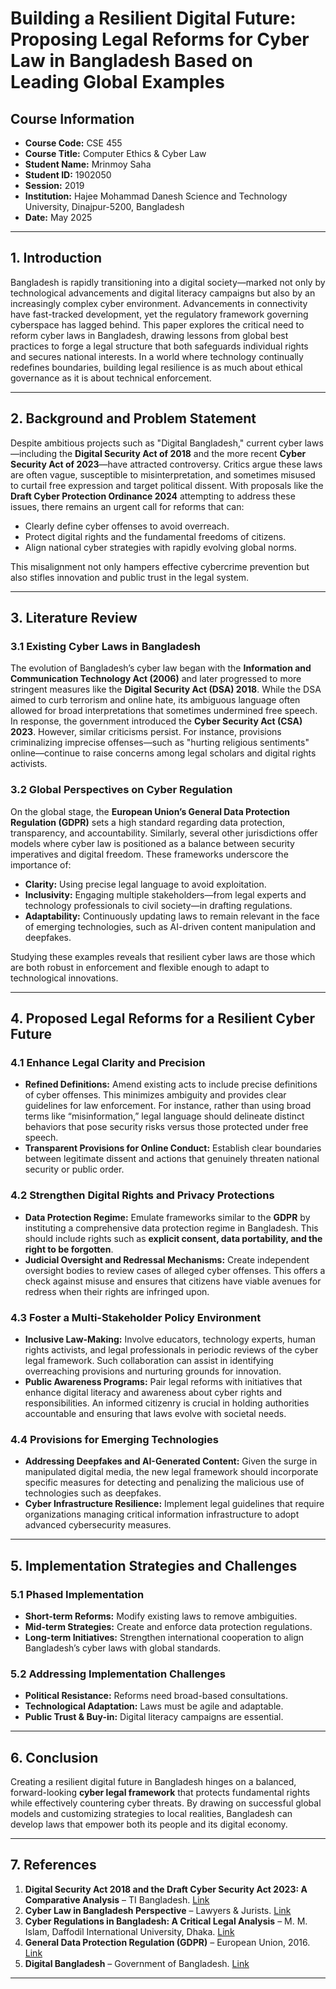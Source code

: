 # Building a Resilient Digital Future: Proposing Legal Reforms for Cyber Law in Bangladesh Based on Leading Global Examples

## Course Information
- **Course Code:** CSE 455  
- **Course Title:** Computer Ethics & Cyber Law  
- **Student Name:** Mrinmoy Saha  
- **Student ID:** 1902050  
- **Session:** 2019  
- **Institution:** Hajee Mohammad Danesh Science and Technology University, Dinajpur-5200, Bangladesh  
- **Date:** May 2025  

---

## 1. Introduction

Bangladesh is rapidly transitioning into a digital society—marked not only by technological advancements and digital literacy campaigns but also by an increasingly complex cyber environment. Advancements in connectivity have fast-tracked development, yet the regulatory framework governing cyberspace has lagged behind. This paper explores the critical need to reform cyber laws in Bangladesh, drawing lessons from global best practices to forge a legal structure that both safeguards individual rights and secures national interests. In a world where technology continually redefines boundaries, building legal resilience is as much about ethical governance as it is about technical enforcement.

---

## 2. Background and Problem Statement

Despite ambitious projects such as "Digital Bangladesh," current cyber laws—including the **Digital Security Act of 2018** and the more recent **Cyber Security Act of 2023**—have attracted controversy. Critics argue these laws are often vague, susceptible to misinterpretation, and sometimes misused to curtail free expression and target political dissent. With proposals like the **Draft Cyber Protection Ordinance 2024** attempting to address these issues, there remains an urgent call for reforms that can:

- Clearly define cyber offenses to avoid overreach.
- Protect digital rights and the fundamental freedoms of citizens.
- Align national cyber strategies with rapidly evolving global norms.

This misalignment not only hampers effective cybercrime prevention but also stifles innovation and public trust in the legal system.

---

## 3. Literature Review

### 3.1 Existing Cyber Laws in Bangladesh
The evolution of Bangladesh’s cyber law began with the **Information and Communication Technology Act (2006)** and later progressed to more stringent measures like the **Digital Security Act (DSA) 2018**. While the DSA aimed to curb terrorism and online hate, its ambiguous language often allowed for broad interpretations that sometimes undermined free speech. In response, the government introduced the **Cyber Security Act (CSA) 2023**. However, similar criticisms persist. For instance, provisions criminalizing imprecise offenses—such as "hurting religious sentiments" online—continue to raise concerns among legal scholars and digital rights activists.

### 3.2 Global Perspectives on Cyber Regulation
On the global stage, the **European Union’s General Data Protection Regulation (GDPR)** sets a high standard regarding data protection, transparency, and accountability. Similarly, several other jurisdictions offer models where cyber law is positioned as a balance between security imperatives and digital freedom. These frameworks underscore the importance of:

- **Clarity:** Using precise legal language to avoid exploitation.
- **Inclusivity:** Engaging multiple stakeholders—from legal experts and technology professionals to civil society—in drafting regulations.
- **Adaptability:** Continuously updating laws to remain relevant in the face of emerging technologies, such as AI-driven content manipulation and deepfakes.

Studying these examples reveals that resilient cyber laws are those which are both robust in enforcement and flexible enough to adapt to technological innovations.

---

## 4. Proposed Legal Reforms for a Resilient Cyber Future

### 4.1 Enhance Legal Clarity and Precision

- **Refined Definitions:** Amend existing acts to include precise definitions of cyber offenses. This minimizes ambiguity and provides clear guidelines for law enforcement. For instance, rather than using broad terms like “misinformation,” legal language should delineate distinct behaviors that pose security risks versus those protected under free speech.
- **Transparent Provisions for Online Conduct:** Establish clear boundaries between legitimate dissent and actions that genuinely threaten national security or public order.

### 4.2 Strengthen Digital Rights and Privacy Protections

- **Data Protection Regime:** Emulate frameworks similar to the **GDPR** by instituting a comprehensive data protection regime in Bangladesh. This should include rights such as **explicit consent, data portability, and the right to be forgotten**.
- **Judicial Oversight and Redressal Mechanisms:** Create independent oversight bodies to review cases of alleged cyber offenses. This offers a check against misuse and ensures that citizens have viable avenues for redress when their rights are infringed upon.

### 4.3 Foster a Multi-Stakeholder Policy Environment

- **Inclusive Law-Making:** Involve educators, technology experts, human rights activists, and legal professionals in periodic reviews of the cyber legal framework. Such collaboration can assist in identifying overreaching provisions and nurturing grounds for innovation.
- **Public Awareness Programs:** Pair legal reforms with initiatives that enhance digital literacy and awareness about cyber rights and responsibilities. An informed citizenry is crucial in holding authorities accountable and ensuring that laws evolve with societal needs.

### 4.4 Provisions for Emerging Technologies

- **Addressing Deepfakes and AI-Generated Content:** Given the surge in manipulated digital media, the new legal framework should incorporate specific measures for detecting and penalizing the malicious use of technologies such as deepfakes.
- **Cyber Infrastructure Resilience:** Implement legal guidelines that require organizations managing critical information infrastructure to adopt advanced cybersecurity measures.

---

## 5. Implementation Strategies and Challenges

### 5.1 Phased Implementation
- **Short-term Reforms:** Modify existing laws to remove ambiguities.
- **Mid-term Strategies:** Create and enforce data protection regulations.
- **Long-term Initiatives:** Strengthen international cooperation to align Bangladesh’s cyber laws with global standards.

### 5.2 Addressing Implementation Challenges
- **Political Resistance:** Reforms need broad-based consultations.
- **Technological Adaptation:** Laws must be agile and adaptable.
- **Public Trust & Buy-in:** Digital literacy campaigns are essential.

---

## 6. Conclusion

Creating a resilient digital future in Bangladesh hinges on a balanced, forward-looking **cyber legal framework** that protects fundamental rights while effectively countering cyber threats. By drawing on successful global models and customizing strategies to local realities, Bangladesh can develop laws that empower both its people and its digital economy.

---

## 7. References

1. **Digital Security Act 2018 and the Draft Cyber Security Act 2023: A Comparative Analysis** – TI Bangladesh. [Link](https://ti-bangladesh.org/upload/files/position-paper/2023/Presentation-on-Digital-Security-Act-2018-and-Draft-Cyber-Security-Act-2023.pdf)  
2. **Cyber Law in Bangladesh Perspective** – Lawyers & Jurists. [Link](https://www.lawyersnjurists.com/article/cyber-law-in-bangladesh-perspective/)  
3. **Cyber Regulations in Bangladesh: A Critical Legal Analysis** – M. M. Islam, Daffodil International University, Dhaka. [Link](http://dspace.daffodilvarsity.edu.bd:8080/bitstream/handle/123456789/9109/21387.pdf?sequence=1)  
4. **General Data Protection Regulation (GDPR)** – European Union, 2016. [Link](https://eur-lex.europa.eu/eli/reg/2016/679/oj)  
5. **Digital Bangladesh** – Government of Bangladesh. [Link](https://digitalbangladesh.gov.bd/)  

---

